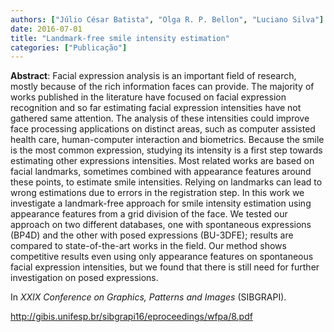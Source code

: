 ```yaml
---
authors: ["Júlio César Batista", "Olga R. P. Bellon", "Luciano Silva"]
date: 2016-07-01
title: "Landmark-free smile intensity estimation"
categories: ["Publicação"]
---
```


**Abstract**: Facial expression analysis is an important field of research, mostly because of the rich information faces can provide. The majority of works published in the literature have focused on facial expression recognition and so far estimating facial expression intensities have not gathered same attention. The analysis of these intensities could improve face processing applications on distinct areas, such as computer assisted health care, human-computer interaction and biometrics. Because the smile is the most common expression, studying its intensity is a first step towards estimating other expressions intensities. Most related works are based on facial landmarks, sometimes combined with appearance features around these points, to estimate smile intensities. Relying on landmarks can lead to wrong estimations due to errors in the registration step. In this work we investigate a landmark-free approach for smile intensity estimation using appearance features from a grid division of the face. We tested our approach on two different databases, one with spontaneous expressions (BP4D) and the other with posed expressions (BU-3DFE); results are compared to state-of-the-art works in the field. Our method shows competitive results even using only appearance features on spontaneous facial expression intensities, but we found that there is still need for further investigation on posed expressions.

In *XXIX Conference on Graphics, Patterns and Images* (SIBGRAPI).

http://gibis.unifesp.br/sibgrapi16/eproceedings/wfpa/8.pdf